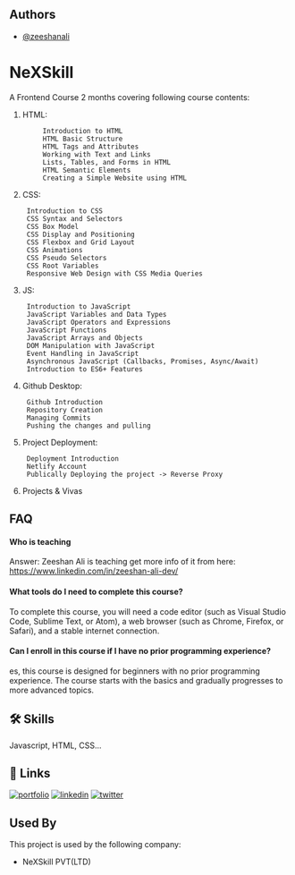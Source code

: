 
## Authors

- [@zeeshanali](https://www.github.com/zeeshanali90233)

# NeXSkill

A Frontend Course 2 months covering following course contents:

1) HTML:

            Introduction to HTML
            HTML Basic Structure
            HTML Tags and Attributes
            Working with Text and Links
            Lists, Tables, and Forms in HTML
            HTML Semantic Elements
            Creating a Simple Website using HTML

2) CSS:

        Introduction to CSS
        CSS Syntax and Selectors
        CSS Box Model
        CSS Display and Positioning
        CSS Flexbox and Grid Layout
        CSS Animations
        CSS Pseudo Selectors
        CSS Root Variables
        Responsive Web Design with CSS Media Queries

3) JS:

        Introduction to JavaScript
        JavaScript Variables and Data Types
        JavaScript Operators and Expressions
        JavaScript Functions
        JavaScript Arrays and Objects
        DOM Manipulation with JavaScript
        Event Handling in JavaScript
        Asynchronous JavaScript (Callbacks, Promises, Async/Await)
        Introduction to ES6+ Features

4) Github Desktop:

        Github Introduction
        Repository Creation
        Managing Commits
        Pushing the changes and pulling


5) Project Deployment:

        Deployment Introduction
        Netlify Account
        Publically Deploying the project -> Reverse Proxy
   
6)  Projects & Vivas



## FAQ

#### Who is teaching

Answer: Zeeshan Ali is teaching get more info of it from here: https://www.linkedin.com/in/zeeshan-ali-dev/

#### What tools do I need to complete this course?

To complete this course, you will need a code editor (such as Visual Studio Code, Sublime Text, or Atom), a web browser (such as Chrome, Firefox, or Safari), and a stable internet connection.


#### Can I enroll in this course if I have no prior programming experience?

es, this course is designed for beginners with no prior programming experience. The course starts with the basics and gradually progresses to more advanced topics.



## 🛠 Skills
Javascript, HTML, CSS...


## 🔗 Links
[![portfolio](https://img.shields.io/badge/my_portfolio-000?style=for-the-badge&logo=ko-fi&logoColor=white)](https://www.linkedin.com/in/zeeshan-ali-dev/)
[![linkedin](https://img.shields.io/badge/linkedin-0A66C2?style=for-the-badge&logo=linkedin&logoColor=white)](https://www.linkedin.com/in/zeeshan-ali-dev/)
[![twitter](https://img.shields.io/badge/twitter-1DA1F2?style=for-the-badge&logo=twitter&logoColor=white)](https://www.linkedin.com/in/zeeshan-ali-dev/)


## Used By

This project is used by the following company:

- NeXSkill PVT(LTD)
